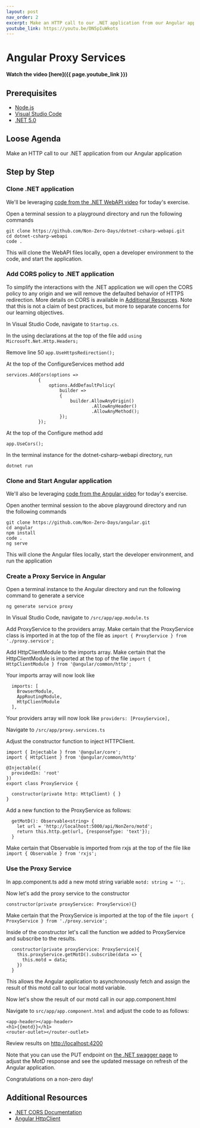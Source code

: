 ```yaml
---
layout: post
nav_order: 2
excerpt: Make an HTTP call to our .NET application from our Angular application.
youtube_link: https://youtu.be/DN5pIuWkots
---
```


# Angular Proxy Services

**Watch the video [here]({{ page.youtube_link }})**

## Prerequisites

- [Node.js](https://nodejs.org/en/download/)
- [Visual Studio Code](https://code.visualstudio.com/)
- [.NET 5.0](https://dotnet.microsoft.com/download/dotnet/5.0)

## Loose Agenda

Make an HTTP call to our .NET application from our Angular application

## Step by Step

### Clone .NET application

We'll be leveraging [code from the .NET WebAPI video](https://github.com/Non-Zero-Days/dotnet-csharp-webapi) for today's exercise.

Open a terminal session to a playground directory and run the following commands
```
git clone https://github.com/Non-Zero-Days/dotnet-csharp-webapi.git
cd dotnet-csharp-webapi
code .
```

This will clone the WebAPI files locally, open a developer environment to the code, and start the application. 

### Add CORS policy to .NET application

To simplify the interactions with the .NET application we will open the CORS policy to any origin and we will remove the defaulted behavior of HTTPS redirection. More details on CORS is available in [Additional Resources](#additional-resources). Note that this is not a claim of best practices, but more to separate concerns for our learning objectives.

In Visual Studio Code, navigate to ```Startup.cs```.

In the using declarations at the top of the file add ```using Microsoft.Net.Http.Headers;```

Remove line 50 ```app.UseHttpsRedirection();```

At the top of the ConfigureServices method add
```
services.AddCors(options =>
            {
                options.AddDefaultPolicy(
                    builder =>
                    {
                        builder.AllowAnyOrigin()
                                .AllowAnyHeader()
                                .AllowAnyMethod();
                    });
            });
```

At the top of the Configure method add
```
app.UseCors();
```

In the terminal instance for the dotnet-csharp-webapi directory, run
```
dotnet run
```

### Clone and Start Angular application

We'll also be leveraging [code from the Angular video](https://github.com/Non-Zero-Days/angular) for today's exercise.

Open another terminal session to the above playground directory and run the following commands
```
git clone https://github.com/Non-Zero-Days/angular.git
cd angular
npm install
code .
ng serve
```

This will clone the Angular files locally, start the developer environment, and run the application

### Create a Proxy Service in Angular

Open a terminal instance to the Angular directory and run the following command to generate a service

```
ng generate service proxy
```

In Visual Studio Code, navigate to ```/src/app/app.module.ts```

Add ProxyService to the providers array. Make certain that the ProxyService class is imported in at the top of the file as ```import { ProxyService } from './proxy.service';```

Add HttpClientModule to the imports array. Make certain that the HttpClientModule is imported at the top of the file ```import { HttpClientModule } from '@angular/common/http';```

Your imports array will now look like 
```
  imports: [
    BrowserModule,
    AppRoutingModule,
    HttpClientModule
  ],
```

Your providers array will now look like ```providers: [ProxyService],```

Navigate to ```/src/app/proxy.services.ts```

Adjust the constructor function to inject HTTPClient.

```
import { Injectable } from '@angular/core';
import { HttpClient } from '@angular/common/http'

@Injectable({
  providedIn: 'root'
})
export class ProxyService {

  constructor(private http: HttpClient) { }
}

```

Add a new function to the ProxyService as follows:
```
  getMotD(): Observable<string> {
    let url = 'http://localhost:5000/api/NonZero/motd';
    return this.http.get(url, {responseType: 'text'});
  }
```

Make certain that Observable is imported from rxjs at the top of the file like ```import { Observable } from 'rxjs';```


### Use the Proxy Service

In app.component.ts add a new motd string variable ```motd: string = '';```.  

Now let's add the proxy service to the constructor
```
constructor(private proxyService: ProxyService){}
```

Make certain that the ProxyService is imported at the top of the file ```import { ProxyService } from './proxy.service';```

Inside of the constructor let's call the function we added to ProxyService and subscribe to the results.

```
  constructor(private proxyService: ProxyService){
    this.proxyService.getMotD().subscribe(data => {
      this.motd = data;
    })
  }
```

This allows the Angular application to asynchronously fetch and assign the result of this motd call to our local motd variable.

Now let's show the result of our motd call in our app.component.html

Navigate to ```src/app/app.component.html``` and adjust the code to as follows:
```
<app-header></app-header>
<h1>{{motd}}</h1>
<router-outlet></router-outlet>
```

Review results on [http://localhost:4200](http://localhost:4200)

Note that you can use the PUT endpoint on [the .NET swagger page](http://localhost:5000/swagger) to adjust the MotD response and see the updated message on refresh of the Angular application. 

Congratulations on a non-zero day!

## Additional Resources

- [.NET CORS Documentation](https://docs.microsoft.com/en-us/aspnet/core/security/cors?view=aspnetcore-5.0)
- [Angular HttpClient](https://angular.io/api/common/http/HttpClient)